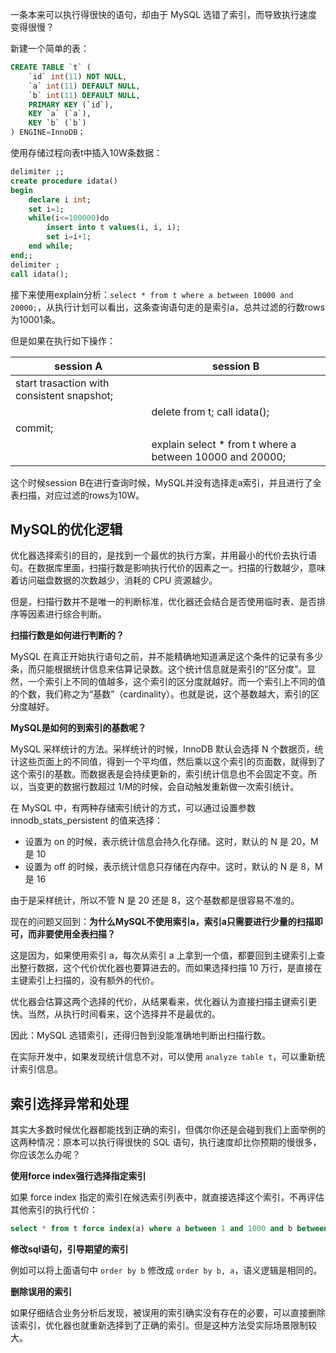 一条本来可以执行得很快的语句，却由于 MySQL 选错了索引，而导致执行速度变得很慢？

新建一个简单的表：

```sql
CREATE TABLE `t` (
    `id` int(11) NOT NULL,
    `a` int(11) DEFAULT NULL,
    `b` int(11) DEFAULT NULL,
    PRIMARY KEY (`id`),
    KEY `a` (`a`),
    KEY `b` (`b`)
) ENGINE=InnoDB；
```

使用存储过程向表t中插入10W条数据：

```sql
delimiter ;;
create procedure idata()
begin
    declare i int;
    set i=1;
    while(i<=100000)do
        insert into t values(i, i, i);
        set i=i+1;
    end while;
end;;
delimiter ;
call idata();
```

接下来使用explain分析：`select * from t where a between 10000 and 20000;`，从执行计划可以看出，这条查询语句走的是索引a，总共过滤的行数rows为10001条。

但是如果在执行如下操作：

| session A                                  | session B                                                |
| ------------------------------------------ | -------------------------------------------------------- |
| start trasaction with consistent snapshot; |                                                          |
|                                            | delete from t; call idata();                             |
| commit;                                    |                                                          |
|                                            | explain select * from t where a between 10000 and 20000; |

这个时候session B在进行查询时候，MySQL并没有选择走a索引，并且进行了全表扫描，对应过滤的rows为10W。



## MySQL的优化逻辑

优化器选择索引的目的，是找到一个最优的执行方案，并用最小的代价去执行语句。在数据库里面，扫描行数是影响执行代价的因素之一。扫描的行数越少，意味着访问磁盘数据的次数越少，消耗的 CPU 资源越少。

但是，扫描行数并不是唯一的判断标准，优化器还会结合是否使用临时表、是否排序等因素进行综合判断。

**扫描行数是如何进行判断的？**

MySQL 在真正开始执行语句之前，并不能精确地知道满足这个条件的记录有多少条，而只能根据统计信息来估算记录数。这个统计信息就是索引的“区分度”。显然，一个索引上不同的值越多，这个索引的区分度就越好。而一个索引上不同的值的个数，我们称之为“基数”（cardinality）。也就是说，这个基数越大，索引的区分度越好。

**MySQL是如何的到索引的基数呢？**

MySQL 采样统计的方法。采样统计的时候，InnoDB 默认会选择 N 个数据页，统计这些页面上的不同值，得到一个平均值，然后乘以这个索引的页面数，就得到了这个索引的基数。而数据表是会持续更新的，索引统计信息也不会固定不变。所以，当变更的数据行数超过 1/M的时候，会自动触发重新做一次索引统计。

在 MySQL 中，有两种存储索引统计的方式，可以通过设置参数 innodb_stats_persistent 的值来选择：

- 设置为 on 的时候，表示统计信息会持久化存储。这时，默认的 N 是 20，M 是 10
- 设置为 off 的时候，表示统计信息只存储在内存中。这时，默认的 N 是 8，M 是 16

由于是采样统计，所以不管 N 是 20 还是 8，这个基数都是很容易不准的。



现在的问题又回到：**为什么MySQL不使用索引a，索引a只需要进行少量的扫描即可，而非要使用全表扫描？**

这是因为，如果使用索引 a，每次从索引 a 上拿到一个值，都要回到主键索引上查出整行数据，这个代价优化器也要算进去的。而如果选择扫描 10 万行，是直接在主键索引上扫描的，没有额外的代价。

优化器会估算这两个选择的代价，从结果看来，优化器认为直接扫描主键索引更快。当然，从执行时间看来，这个选择并不是最优的。

因此：MySQL 选错索引，还得归咎到没能准确地判断出扫描行数。

在实际开发中，如果发现统计信息不对，可以使用 `analyze table t`，可以重新统计索引信息。



## 索引选择异常和处理

其实大多数时候优化器都能找到正确的索引，但偶尔你还是会碰到我们上面举例的这两种情况：原本可以执行得很快的 SQL 语句，执行速度却比你预期的慢很多，你应该怎么办呢？

**使用force index强行选择指定索引**

如果 force index 指定的索引在候选索引列表中，就直接选择这个索引，不再评估其他索引的执行代价：

```sql
select * from t force index(a) where a between 1 and 1000 and b between 50000 and 100000 order by b limit 1;
```

**修改sql语句，引导期望的索引**

例如可以将上面语句中 `order by b` 修改成 `order by b, a`，语义逻辑是相同的。

**删除误用的索引**

如果仔细结合业务分析后发现，被误用的索引确实没有存在的必要，可以直接删除该索引，优化器也就重新选择到了正确的索引。但是这种方法受实际场景限制较大。